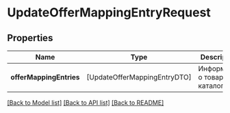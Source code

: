 # UpdateOfferMappingEntryRequest

## Properties
Name | Type | Description | Notes
------------ | ------------- | ------------- | -------------
**offerMappingEntries** | [UpdateOfferMappingEntryDTO] | Информация о товарах в каталоге. | 

[[Back to Model list]](../README.md#documentation-for-models) [[Back to API list]](../README.md#documentation-for-api-endpoints) [[Back to README]](../README.md)


